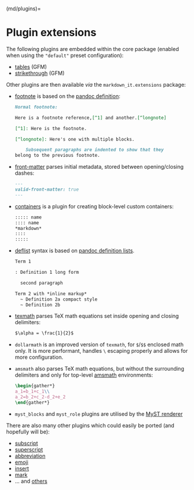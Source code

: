 (md/plugins)=

# Plugin extensions

The following plugins are embedded within the core package (enabled when using the `"default"` preset configuration):

- [tables](https://help.github.com/articles/organizing-information-with-tables/) (GFM)
- [strikethrough](https://help.github.com/articles/basic-writing-and-formatting-syntax/#styling-text) (GFM)

Other plugins are then available *via* the `markdown_it.extensions` package:

- [footnote](https://github.com/markdown-it/markdown-it-footnote) is based on the [pandoc definition](http://johnmacfarlane.net/pandoc/README.html#footnotes):

    ```md
    Normal footnote:

    Here is a footnote reference,[^1] and another.[^longnote]

    [^1]: Here is the footnote.

    [^longnote]: Here's one with multiple blocks.

        Subsequent paragraphs are indented to show that they
    belong to the previous footnote.
    ```

- [front-matter](https://github.com/ParkSB/markdown-it-front-matter) parses initial metadata, stored between opening/closing dashes:

    ```md
    ---
    valid-front-matter: true
    ---
    ```

- [containers](https://github.com/markdown-it/markdown-it-container) is a plugin for creating block-level custom containers:

    ```md
    ::::: name
    :::: name
    *markdown*
    ::::
    :::::
    ```

- [deflist](https://github.com/markdown-it/markdown-it-deflist) syntax is based on [pandoc definition lists](http://johnmacfarlane.net/pandoc/README.html#definition-lists).

    ```md
    Term 1

    : Definition 1 long form

      second paragraph

    Term 2 with *inline markup*
      ~ Definition 2a compact style
      ~ Definition 2b
    ```

- [texmath](https://github.com/goessner/markdown-it-texmath) parses TeX math equations set inside opening and closing delimiters:

    ```md
    $\alpha = \frac{1}{2}$
    ```

- `dollarmath` is an improved version of `texmath`, for `$`/`$$` enclosed math only.
  It is more performant, handles `\` escaping properly and allows for more configuration.

- `amsmath` also parses TeX math equations, but without the surrounding delimiters and only for top-level [amsmath](https://ctan.org/pkg/amsmath) environments:

    ```latex
    \begin{gather*}
    a_1=b_1+c_1\\
    a_2=b_2+c_2-d_2+e_2
    \end{gather*}
    ```

- `myst_blocks` and `myst_role` plugins are utilised by the [MyST renderer](https://myst-parser.readthedocs.io/en/latest/using/syntax.html)

There are also many other plugins which could easily be ported (and hopefully will be):

- [subscript](https://github.com/markdown-it/markdown-it-sub)
- [superscript](https://github.com/markdown-it/markdown-it-sup)
- [abbreviation](https://github.com/markdown-it/markdown-it-abbr)
- [emoji](https://github.com/markdown-it/markdown-it-emoji)
- [insert](https://github.com/markdown-it/markdown-it-ins)
- [mark](https://github.com/markdown-it/markdown-it-mark)
- ... and [others](https://www.npmjs.org/browse/keyword/markdown-it-plugin)
